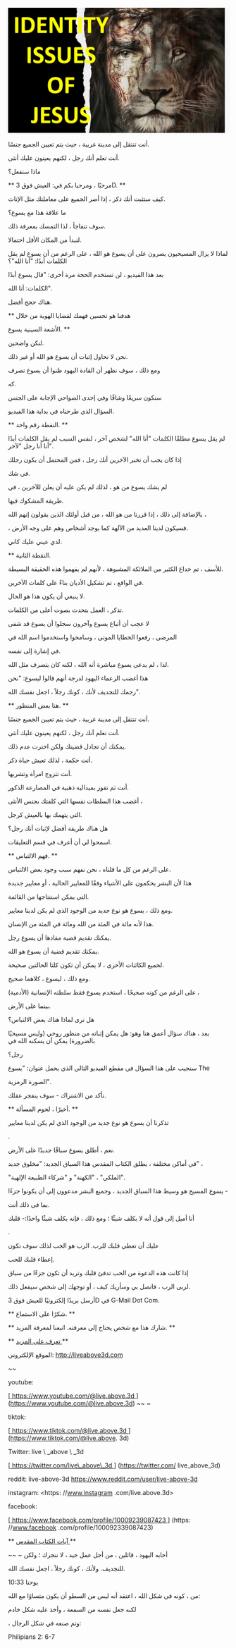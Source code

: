 ![cover photo](../cover.jpg "cover-photo")

أنت تنتقل إلى مدينة غريبة ، حيث يتم تعيين الجميع جنسًا.

أنت تعلم أنك رجل ، لكنهم يعينون عليك أنثى.

ماذا ستفعل؟

** مرحبًا ، ومرحبا بكم في: العيش فوق 3D. **

كيف ستثبت أنك ذكر ، إذا أصر الجميع على معاملتك مثل الإناث.

ما علاقة هذا مع يسوع؟

سوف تتفاجأ ، لذا التمسك بمعرفة ذلك.

لنبدأ من المكان الأقل احتمالا.

لماذا لا يزال المسيحيون يصرون على أن يسوع هو الله ، على الرغم من أن يسوع لم يقل الكلمات أبدًا: "أنا الله"؟

بعد هذا الفيديو ، لن تستخدم الحجة مرة أخرى: "قال يسوع أبدًا

الكلمات: أنا الله".

هناك حجج أفضل.

** هدفنا هو تحسين فهمك لقضايا الهوية من خلال

الأشعة السينية يسوع. **

لنكن واضحين.

نحن لا نحاول إثبات أن يسوع هو الله أو غير ذلك.

ومع ذلك ، سوف نظهر أن القادة اليهود ظنوا أن يسوع تصرف

كه.

سنكون سريعًا وشاقًا وفي إحدى الضواحي الإجابة على الجنس

السؤال الذي طرحناه في بداية هذا الفيديو.

** النقطة رقم واحد. **

لم يقل يسوع مطلقًا الكلمات "أنا الله" لشخص آخر ، لنفس السبب لم يقل الكلمات أبدًا "أنا أنا رجل "لآخر.

إذا كان يجب أن تخبر الآخرين أنك رجل ، فمن المحتمل أن يكون رجلك

في شك.

لم يشك يسوع من هو ، لذلك لم يكن عليه أن يعلن للآخرين ، في

طريقة المشكوك فيها.

بالإضافة إلى ذلك ، إذا قررنا من هو الله ، من قبل أولئك الذين يقولون إنهم الله ،

، فسيكون لدينا العديد من الآلهة كما يوجد أشخاص وهم على وجه الأرض.

لدي عيني عليك كاني.

** النقطة الثانية.

للأسف ، تم خداع الكثير من الملائكة المشبوهة ، لأنهم لم يفهموا هذه الحقيقة البسيطة.

في الواقع ، تم تشكيل الأديان بناءً على كلمات الآخرين.

لا ينبغي أن يكون هذا هو الحال.

تذكر ، العمل يتحدث بصوت أعلى من الكلمات.

لا عجب أن أتباع يسوع وآخرون سجلوا أن يسوع قد شفى

المرضى ، رفعوا الخطايا الموتى ، وسامحوا واستخدموا اسم الله في

في إشارة إلى نفسه.

لذا ، لم يدعي يسوع مباشرة أنه الله ، لكنه كان يتصرف مثل الله.

هذا أغضب الزعماء اليهود لدرجة أنهم قالوا ليسوع: "نحن

رجمك للتجديف لأنك ، كونك رجلاً ، اجعل نفسك الله".

** هنا بعض المنظور. **

أنت تنتقل إلى مدينة غريبة ، حيث يتم تعيين الجميع جنسًا.

أنت تعلم أنك رجل ، لكنهم يعينون عليك أنثى.

يمكنك أن تجادل قضيتك ولكن اخترت عدم ذلك.

أنت حكمة ، لذلك تعيش حياة ذكر.

أنت تتزوج امرأة وتشربها.

أنت ثم تفوز بميدالية ذهبية في المصارعة الذكور.

أغضب هذا السلطات نفسها التي كلفتك بجنس الأنثى ،

التي يتهمك بها بالعيش كرجل.

هل هناك طريقة أفضل لإثبات أنك رجل؟

اسمحوا لي أن أعرف في قسم التعليقات.

** فهم الالتباس. **

على الرغم من كل ما قلناه ، نحن نفهم سبب وجود بعض الالتباس.

هذا لأن البشر يحكمون على الأشياء وفقًا للمعايير الحالية ، أو معايير جديدة

التي يمكن استنتاجها من القائمة.

ومع ذلك ، يسوع هو نوع جديد من الوجود الذي لم يكن لدينا معايير.

هذا لأنه مائة في المئة من الله ومائة في المئة من الإنسان.

يمكنك تقديم قضية مفادها أن يسوع رجل.

يمكنك تقديم قضية أن يسوع هو الله.

لجميع الكائنات الأخرى ، لا يمكن أن تكون كلتا الحالتين صحيحة.

ومع ذلك ، ليسوع ، كلاهما صحيح.

على الرغم من كونه صحيحًا ، استخدم يسوع فقط سلطته الإنسانية (الأدمية) ،

بينما على الأرض.

هل ترى لماذا هناك بعض الالتباس؟

بعد ، هناك سؤال أعمق هنا وهو: هل يمكن إثباته من منظور روحي (وليس مسيحيًا بالضرورة) يمكن أن يسكنه الله في

رجل؟

سنجيب على هذا السؤال في مقطع الفيديو التالي الذي يحمل عنوان: "يسوع The

الصورة الرمزية".

تأكد من الاشتراك - سوف ينفجر عقلك.

** أخيرًا ، لحوم المسألة. **

تذكرنا أن يسوع هو نوع جديد من الوجود الذي لم يكن لدينا معايير

.

نعم ، أطلق يسوع سباقًا جديدًا على الأرض.

في أماكن مختلفة ، يطلق الكتاب المقدس هذا السباق الجديد: "مخلوق جديد" ،

"الملكي" ، "الكهنة" و "شركاء الطبيعة الإلهية".

يسوع المسيح هو وسيط هذا السباق الجديد ، وجميع البشر مدعوون إلى أن يكونوا جزءًا -

بما في ذلك أنت.

أنا أميل إلى قول أنه لا يكلف شيئًا ؛ ومع ذلك ، فإنه يكلف شيئًا واحدًا:- قلبك

.

عليك أن تعطي قلبك للرب. الرب هو الحب لذلك سوف تكون

إعطاء قلبك للحب.

إذا كانت هذه الدعوة من الحب تدفئ قلبك وتريد أن تكون جزءًا من سباق

لربى الرب ، فاتصل بي وسأريك كيف ، أو توجهك إلى شخص سيفعل ذلك.

أرسل بريدًا إلكترونيًا للعيش فوق 3D في G-Mail Dot Com.

** شكرًا على الاستماع. **

** شارك هذا مع شخص يحتاج إلى معرفته. اتبعنا لمعرفة المزيد. **

** <u> تعرف على المزيد </u> **

الموقع الإلكتروني: <http://liveabove3d.com>

~~

youtube:

[<u> https://www.youtube.com/@live.above.3d </u>] (https://www.youtube.com/@live.above.3d) ~~ ~

tiktok:

[<u> https://www.tiktok.com/@live.above.3d </u>] (https://www.tiktok.com/@live.above. 3d)

Twitter: live \ _above \ _3d

[<u> https://twitter.com/live\_above\_3d </u>] (https://twitter.com/ live_above_3d)

reddit: live-above-3d <https://www.reddit.com/user/live-above-3d>

instagram: <https: //www.instagram .com/live.above.3d>

facebook:

[<u> https://www.facebook.com/profile/10009239087423 </u>] (https: //www.facebook .com/profile/100092339087423)

** <u> آيات الكتاب المقدس </u> **

~~ ~ أجابه اليهود ، قائلين ، من أجل عمل جيد ، لا ننجرك ؛ ولكن

للتجديف. ولأنك ، كونك رجلاً ، اجعل نفسك الله.

يوحنا 10:33

من ، كونه في شكل الله ، اعتقد أنه ليس من السطو أن يكون متساوًا مع الله:

لكنه جعل نفسه من السمعة ، وأخذ عليه شكل خادم

، وتم صنعه في شكل الرجال:

Philipians 2: 6-7